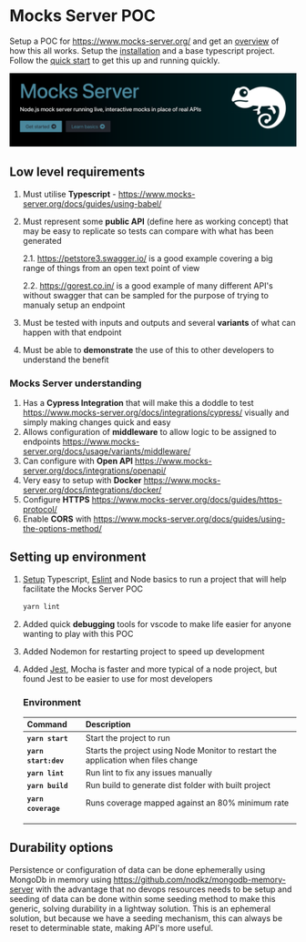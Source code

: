 # Mocks Server POC
Setup a POC for  https://www.mocks-server.org/ and get an [overview](https://www.mocks-server.org/docs/overview/) of how this all works. Setup the [installation](https://www.mocks-server.org/docs/installation/) and a base typescript project. Follow the [quick start](https://www.mocks-server.org/docs/quick-start/) to get this up and running quickly.

![Mocks Server](./images/mocks-server.png)

## Low level requirements

1. Must utilise **Typescript** - https://www.mocks-server.org/docs/guides/using-babel/
2. Must represent some **public API** (define here as working concept) that may be easy to replicate so tests can compare with what has been generated

   2.1. https://petstore3.swagger.io/ is a good example covering a big range of things from an open text point of view

   2.2. https://gorest.co.in/ is a good example of many different API's without swagger that can be sampled for the purpose of trying to manualy setup an endpoint
3. Must be tested with inputs and outputs and several **variants** of what can happen with that endpoint
4. Must be able to **demonstrate** the use of this to other developers to understand the benefit

### Mocks Server understanding

1. Has a **Cypress Integration** that will make this a doddle to test https://www.mocks-server.org/docs/integrations/cypress/ visually and simply making changes quick and easy
2. Allows configuration of **middleware** to allow logic to be assigned to endpoints https://www.mocks-server.org/docs/usage/variants/middleware/
3. Can configure with **Open API** https://www.mocks-server.org/docs/integrations/openapi/
4. Very easy to setup with **Docker** https://www.mocks-server.org/docs/integrations/docker/
5. Configure **HTTPS** https://www.mocks-server.org/docs/guides/https-protocol/
6. Enable **CORS** with https://www.mocks-server.org/docs/guides/using-the-options-method/

## Setting up environment

1. [Setup](https://blog.appsignal.com/2022/01/19/how-to-set-up-a-nodejs-project-with-typescript.html) Typescript, [Eslint](https://eslint.org/) and Node basics to run a project that will help facilitate the Mocks Server POC

   ```bash
   yarn lint
   ```

2. Added quick **debugging** tools for vscode to make life easier for anyone wanting to play with this POC

3. Added Nodemon for restarting project to speed up development

4. Added [Jest](https://jestjs.io/docs/getting-started), Mocha is faster and more typical of a node project, but found Jest to be easier to use for most developers

   ### Environment

   | Command              | Description                                                  |
   | :------------------- | :----------------------------------------------------------- |
   | **`yarn start`**     | Start the project to run                                     |
   | **`yarn start:dev`** | Starts the project using Node Monitor to restart the application when files change |
   | **`yarn lint`**      | Run lint to fix any issues manually                          |
   | **`yarn build`**     | Run build to generate dist folder with built project         |
   | **`yarn coverage`**  | Runs coverage mapped against an 80% minimum rate             |
   |                      |                                                              |
   |                      |                                                              |
   |                      |                                                              |

## Durability options

Persistence or configuration of data can be done ephemerally using MongoDb in memory using https://github.com/nodkz/mongodb-memory-server with the advantage that no devops resources needs to be setup and seeding of data can be done within some seeding method to make this generic, solving durability in a lightway solution. This is an ephemeral solution, but because we have a seeding mechanism, this can always be reset to determinable state, making API's more useful.
